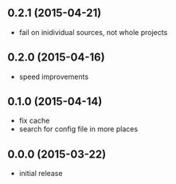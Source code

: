 0.2.1 (2015-04-21)
------------------

-	fail on inidividual sources, not whole projects


0.2.0 (2015-04-16)
------------------

-	speed improvements


0.1.0 (2015-04-14)
------------------

-	fix cache
-	search for config file in more places


0.0.0 (2015-03-22)
------------------

-	initial release
